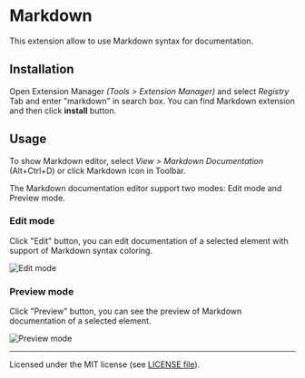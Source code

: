 Markdown
========

This extension allow to use Markdown syntax for documentation.

## Installation

Open Extension Manager *(Tools > Extension Manager)* and select *Registry* Tab and enter "markdown" in search box. You can find Markdown extension and then click **install** button.

## Usage

To show Markdown editor, select *View > Markdown Documentation* (Alt+Ctrl+D) or click Markdown icon in Toolbar.

The Markdown documentation editor support two modes: Edit mode and Preview mode.

### Edit mode

Click "Edit" button, you can edit documentation of a selected element with support of Markdown syntax coloring.

![Edit mode](https://github.com/staruml/Markdown/blob/master/captures/capture1.png?raw=true)

### Preview mode

Click "Preview" button, you can see the preview of Markdown documentation of a selected element.

![Preview mode](https://github.com/staruml/Markdown/blob/master/captures/capture2.png?raw=true)

---

Licensed under the MIT license (see [LICENSE file](https://github.com/staruml/Markdown/blob/master/LICENSE)).
